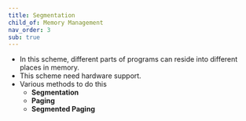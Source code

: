 ```yaml
---
title: Segmentation
child_of: Memory Management
nav_order: 3
sub: true
---
```


- In this scheme, different parts of programs can reside into different places in memory.
- This scheme need hardware support.
- Various methods to do this
	- **Segmentation**
	- **Paging**
	- **Segmented Paging**